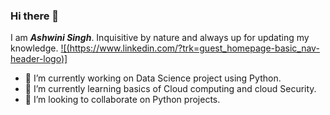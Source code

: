 ### Hi there 👋

<!--
**ashwinikmrsngh/ashwinikmrsngh** is a ✨ _special_ ✨ repository because its `README.md` (this file) appears on your GitHub profile.

Here are some ideas to get you started:

- 🔭 I’m currently working on ...
- 🌱 I’m currently learning ...
- 👯 I’m looking to collaborate on ...
- 🤔 I’m looking for help with ...
- 💬 Ask me about ...
- 📫 How to reach me: ...
- 😄 Pronouns: ...
- ⚡ Fun fact: ...
-->
I am _**Ashwini Singh**_. Inquisitive by nature and always up for updating my knowledge.
[![(https://www.linkedin.com/?trk=guest_homepage-basic_nav-header-logo)]](https://www.linkedin.com/in/ashwini-kumar-singh-304162244)
- 🔭 I’m currently working on Data Science project using Python.
- 🌱 I’m currently learning basics of Cloud computing and cloud Security.
- 👯 I’m looking to collaborate on Python projects.
